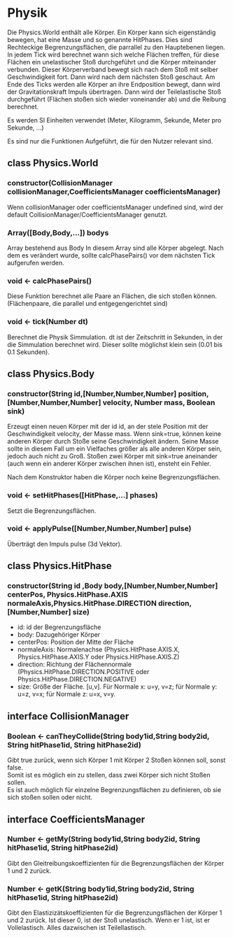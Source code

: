 # Physik

Die Physics.World enthält alle Körper.
Ein Körper kann sich eigenständig bewegen, hat eine Masse und so genannte HitPhases.
Dies sind Rechteckige Begrenzungsflächen, die parrallel zu den Hauptebenen liegen.
In jedem Tick wird berechnet wann sich welche Flächen treffen, für diese Flächen ein unelastischer Stoß durchgeführt und die Körper miteinander verbunden.
Dieser Körperverband bewegt sich nach dem Stoß mit selber Geschwindigkeit fort. Dann wird nach dem nächsten Stoß geschaut. 
Am Ende des Ticks werden alle Körper an ihre Endposition bewegt, dann wird der Gravitationskraft Impuls übertragen. Dann wird der Teilelastische Stoß durchgeführt (Flächen stoßen sich wieder voneinander ab) und die Reibung berechnet.  

Es werden SI Einheiten verwendet (Meter, Kilogramm, Sekunde, Meter pro Sekunde, ...)

Es sind nur die Funktionen Aufgeführt, die für den Nutzer relevant sind.

## class Physics.World
### constructor(CollisionManager collisionManager,CoefficientsManager coefficientsManager)
Wenn collisionManager oder coefficientsManager undefined sind, wird der default CollisionManager/CoefficientsManager genutzt.

### Array([Body,Body,...]) bodys
Array bestehend aus Body
In diesem Array sind alle Körper abgelegt. Nach dem es verändert wurde, sollte calcPhasePairs() vor dem nächsten Tick aufgerufen werden.
### void <- calcPhasePairs()
Diese Funktion berechnet alle Paare an Flächen, die sich stoßen können. (Flächenpaare, die parallel und entgegengerichtet sind)
### void <- tick(Number dt)
Berechnet die Physik Simmulation. dt ist der Zeitschritt in Sekunden, in der die Simmulation berechnet wird. Dieser sollte möglichst klein sein (0.01 bis 0.1 Sekunden).

## class Physics.Body
### constructor(String id,[Number,Number,Number] position, [Number,Number,Number] velocity, Number mass, Boolean sink)
Erzeugt einen neuen Körper mit der id id, an der stele Position mit der Geschwindigkeit velocity, der Masse mass.
Wenn sink=true, können keine anderen Körper durch Stoße seine Geschwindigkeit ändern. Seine Masse sollte in diesem Fall um ein Vielfaches größer als alle anderen Körper sein, jedoch auch nicht zu Groß.
Stoßen zwei Körper mit sink=true aneinander (auch wenn ein anderer Körper zwischen ihnen ist), ensteht ein Fehler.

Nach dem Konstruktor haben die Körper noch keine Begrenzungsflächen.

### void <- setHitPhases([HitPhase,...] phases)
Setzt die Begrenzungsflächen.

### void <- applyPulse([Number,Number,Number] pulse)
Überträgt den Impuls pulse (3d Vektor).

## class Physics.HitPhase
### constructor(String id ,Body body,[Number,Number,Number] centerPos, Physics.HitPhase.AXIS normaleAxis,Physics.HitPhase.DIRECTION direction,[Number,Number] size)
- id: id der Begrenzungsfläche  
- body: Dazugehöriger Körper
- centerPos: Position der Mitte der Fläche 
- normaleAxis: Normalenachse (Physics.HitPhase.AXIS.X, Physics.HitPhase.AXIS.Y oder Physics.HitPhase.AXIS.Z)
- direction: Richtung der Flächennormale (Physics.HitPhase.DIRECTION.POSITIVE oder Physics.HitPhase.DIRECTION.NEGATIVE)
- size: Größe der Fläche. [u,v]. Für Normale x: u=y, v=z; für Normale y: u=z, v=x; für Normale z: u=x, v=y.

## interface CollisionManager
### Boolean <- canTheyCollide(String body1id,String body2id, String hitPhase1id, String hitPhase2id)
Gibt true zurück, wenn sich Körper 1 mit Körper 2 Stoßen können soll, sonst false.  
Somit ist es möglich ein zu stellen, dass zwei Körper sich nicht Stoßen sollen.  
Es ist auch möglich für einzelne Begrenzungsflächen zu definieren, ob sie sich stoßen sollen oder nicht.

## interface CoefficientsManager
### Number <- getMy(String body1id,String body2id, String hitPhase1id, String hitPhase2id)
Gibt den Gleitreibungskoeffizienten für die Begrenzungsflächen der Körper 1 und 2 zurück.
### Number <- getK(String body1id,String body2id, String hitPhase1id, String hitPhase2id)
Gibt den Elastizizätskoeffizienten für die Begrenzungsflächen der Körper 1 und 2 zurück.
Ist dieser 0, ist der Stoß unelastisch. Wenn er 1 ist, ist er Vollelastisch. Alles dazwischen ist Teilellastisch.
